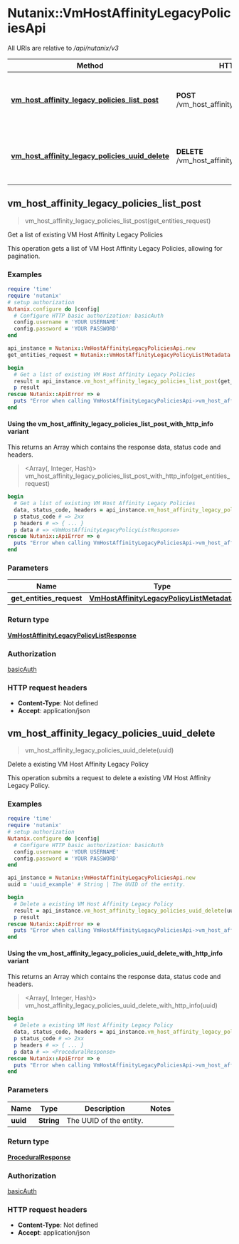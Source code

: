 # Nutanix::VmHostAffinityLegacyPoliciesApi

All URIs are relative to */api/nutanix/v3*

| Method | HTTP request | Description |
| ------ | ------------ | ----------- |
| [**vm_host_affinity_legacy_policies_list_post**](VmHostAffinityLegacyPoliciesApi.md#vm_host_affinity_legacy_policies_list_post) | **POST** /vm_host_affinity_legacy_policies/list | Get a list of existing VM Host Affinity Legacy Policies |
| [**vm_host_affinity_legacy_policies_uuid_delete**](VmHostAffinityLegacyPoliciesApi.md#vm_host_affinity_legacy_policies_uuid_delete) | **DELETE** /vm_host_affinity_legacy_policies/{uuid} | Delete a existing VM Host Affinity Legacy Policy |


## vm_host_affinity_legacy_policies_list_post

> <VmHostAffinityLegacyPolicyListResponse> vm_host_affinity_legacy_policies_list_post(get_entities_request)

Get a list of existing VM Host Affinity Legacy Policies

This operation gets a list of VM Host Affinity Legacy Policies, allowing for pagination. 

### Examples

```ruby
require 'time'
require 'nutanix'
# setup authorization
Nutanix.configure do |config|
  # Configure HTTP basic authorization: basicAuth
  config.username = 'YOUR USERNAME'
  config.password = 'YOUR PASSWORD'
end

api_instance = Nutanix::VmHostAffinityLegacyPoliciesApi.new
get_entities_request = Nutanix::VmHostAffinityLegacyPolicyListMetadata.new # VmHostAffinityLegacyPolicyListMetadata | 

begin
  # Get a list of existing VM Host Affinity Legacy Policies
  result = api_instance.vm_host_affinity_legacy_policies_list_post(get_entities_request)
  p result
rescue Nutanix::ApiError => e
  puts "Error when calling VmHostAffinityLegacyPoliciesApi->vm_host_affinity_legacy_policies_list_post: #{e}"
end
```

#### Using the vm_host_affinity_legacy_policies_list_post_with_http_info variant

This returns an Array which contains the response data, status code and headers.

> <Array(<VmHostAffinityLegacyPolicyListResponse>, Integer, Hash)> vm_host_affinity_legacy_policies_list_post_with_http_info(get_entities_request)

```ruby
begin
  # Get a list of existing VM Host Affinity Legacy Policies
  data, status_code, headers = api_instance.vm_host_affinity_legacy_policies_list_post_with_http_info(get_entities_request)
  p status_code # => 2xx
  p headers # => { ... }
  p data # => <VmHostAffinityLegacyPolicyListResponse>
rescue Nutanix::ApiError => e
  puts "Error when calling VmHostAffinityLegacyPoliciesApi->vm_host_affinity_legacy_policies_list_post_with_http_info: #{e}"
end
```

### Parameters

| Name | Type | Description | Notes |
| ---- | ---- | ----------- | ----- |
| **get_entities_request** | [**VmHostAffinityLegacyPolicyListMetadata**](VmHostAffinityLegacyPolicyListMetadata.md) |  |  |

### Return type

[**VmHostAffinityLegacyPolicyListResponse**](VmHostAffinityLegacyPolicyListResponse.md)

### Authorization

[basicAuth](../README.md#basicAuth)

### HTTP request headers

- **Content-Type**: Not defined
- **Accept**: application/json


## vm_host_affinity_legacy_policies_uuid_delete

> <ProceduralResponse> vm_host_affinity_legacy_policies_uuid_delete(uuid)

Delete a existing VM Host Affinity Legacy Policy

This operation submits a request to delete a existing VM Host Affinity Legacy Policy.

### Examples

```ruby
require 'time'
require 'nutanix'
# setup authorization
Nutanix.configure do |config|
  # Configure HTTP basic authorization: basicAuth
  config.username = 'YOUR USERNAME'
  config.password = 'YOUR PASSWORD'
end

api_instance = Nutanix::VmHostAffinityLegacyPoliciesApi.new
uuid = 'uuid_example' # String | The UUID of the entity.

begin
  # Delete a existing VM Host Affinity Legacy Policy
  result = api_instance.vm_host_affinity_legacy_policies_uuid_delete(uuid)
  p result
rescue Nutanix::ApiError => e
  puts "Error when calling VmHostAffinityLegacyPoliciesApi->vm_host_affinity_legacy_policies_uuid_delete: #{e}"
end
```

#### Using the vm_host_affinity_legacy_policies_uuid_delete_with_http_info variant

This returns an Array which contains the response data, status code and headers.

> <Array(<ProceduralResponse>, Integer, Hash)> vm_host_affinity_legacy_policies_uuid_delete_with_http_info(uuid)

```ruby
begin
  # Delete a existing VM Host Affinity Legacy Policy
  data, status_code, headers = api_instance.vm_host_affinity_legacy_policies_uuid_delete_with_http_info(uuid)
  p status_code # => 2xx
  p headers # => { ... }
  p data # => <ProceduralResponse>
rescue Nutanix::ApiError => e
  puts "Error when calling VmHostAffinityLegacyPoliciesApi->vm_host_affinity_legacy_policies_uuid_delete_with_http_info: #{e}"
end
```

### Parameters

| Name | Type | Description | Notes |
| ---- | ---- | ----------- | ----- |
| **uuid** | **String** | The UUID of the entity. |  |

### Return type

[**ProceduralResponse**](ProceduralResponse.md)

### Authorization

[basicAuth](../README.md#basicAuth)

### HTTP request headers

- **Content-Type**: Not defined
- **Accept**: application/json

